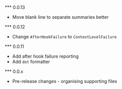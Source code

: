 *** 0.0.13
* Move blank line to separate summaries better

*** 0.0.12
* Change `AfterHookFailure` to `ContextLevelFailure`

*** 0.0.11
* Add after hook failure reporting
* Add `dot` formatter

*** 0.0.x
* Pre-release changes - organising supporting files